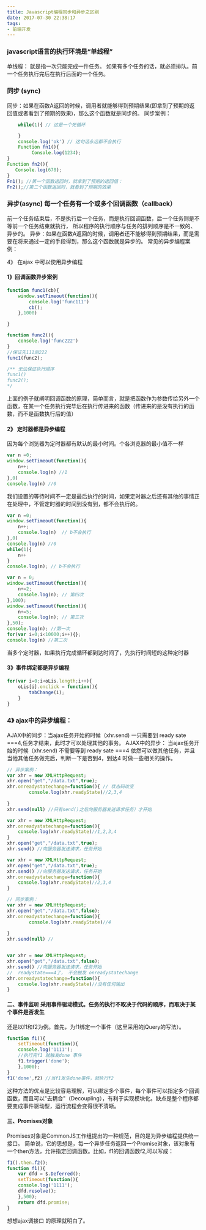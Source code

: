 ```yaml
---
title: Javascript编程同步和异步之区别
date: 2017-07-30 22:38:17
tags:
- 前端开发
---
```

### javascript语言的执行环境是“单线程”
单线程： 就是指一次只能完成一件任务。 如果有多个任务的话，就必须排队。前一个任务执行完后在执行后面的一个任务。
### 同步 (sync)
同步：如果在函数A返回的时候，调用者就能够得到预期结果(即拿到了预期的返回值或者看到了预期的效果)，那么这个函数就是同步的。
同步案例：
```javascript
    while(1){ // 这是一个死循环

    }
    console.log('ok') // 这句话永远都不会执行 
    Function fn1(){
         Console.log(1234);
}
Function fn2(){
   Console.log(678);
}
Fn1(); //第一个函数返回时，就拿到了预期的返回值：
Fn2();//第二个函数返回时，就看到了预期的效果

```
### 异步(async) 每一个任务有一个或多个回调函数（callback）
前一个任务结束后，不是执行后一个任务，而是执行回调函数，后一个任务则是不等前一个任务结束就执行，
所以程序的执行顺序与任务的排列顺序是不一致的、异步的。
异步：如果在函数A返回的时候，调用者还不能够得到预期结果，而是需要在将来通过一定的手段得到，那么这个函数就是异步的。
常见的异步编程案例：

4》 在ajax 中可以使用异步编程
#### 1》回调函数异步案例
```javascript
function func1(cb){
    window.setTimeout(function(){
        console.log('func111')
        cb();
    },1000)

}

function func2(){
    console.log('func222')
}
//保证先111后222
func1(func2);

/** 无法保证执行顺序
func1()
func2();
*/
```
上面的例子就阐明回调函数的原理，简单而言，就是把函数作为参数传给另外一个函数，在某一个任务执行完毕后在执行传进来的函数（传进来的是没有执行的函数，而不是函数执行后的值）
####  2》 定时器都是异步编程
因为每个浏览器为定时器都有默认的最小时间。个各浏览器的最小值不一样
```javascript
var n =0;
window.setTimeout(function(){
    n++;
    console.log(n) //1
},0)
console.log(n) //0

```
我们设置的等待时间不一定是最后执行的时间，如果定时器之后还有其他的事情正在处理中，不管定时器的时间到没有到，都不会执行的。
```javascript
var n =0;
window.setTimeout(function(){
    n++;
    console.log(n)  // b不会执行
},0)
console.log(n) //0
while(1){
    n++
}
console.log(n); // b不会执行
```

```javascript
var n = 0;
window.setTimeout(function(){
    n+=2;
    console.log(n); // 第四次
},100);
window.setTimeout(function(){
    n+=5;
    console.log(n); // 第三次
},50);
console.log(n); //第一次
for(var i=0;i<10000;i++){};
console.log(n) //第二次

```
当多个定时器，如果执行完成循环都到达时间了，先执行时间短的这种定时器
#### 3》事件绑定都是异步编程

```javascript
for(var i=0;i<oLis.length;i++){
    oLis[i].onclick = function(){
        tabChange(i);
    }
}
```
### 4》 ajax中的异步编程：
AJAX中的同步：当ajax任务开始的时候（xhr.send) 一只需要到 ready sate ===4,任务才结束，此时才可以处理其他的事务。
AJAX中的异步： 当ajax任务开始的时候（xhr.send) 不需要等到 ready sate ===4 依然可以做其他任务，并且当他其他任务做完后，判断一下是否到4，到达4 时做一些相关的操作。

```javascript
// 异步案例：
var xhr = new XMLHttpRequest;
xhr.open("get","/data.txt",true);
xhr.onreadystatechange=function(){ // 状态码改变
        console.log(xhr.readyState)//2,3,4
    
}
xhr.send(null) //只有send()之后向服务器发送请求任务）才开始

var xhr = new XMLHttpRequest;
xhr.onreadystatechange=function(){
    console.log(xhr.readyState)//1,2,3,4      
}
xhr.open("get","/data.txt",true);
xhr.send() //向服务器发送请求，任务开始

var xhr = new XMLHttpRequest;
xhr.open("get","/data.txt",true);
xhr.send() //向服务器发送请求，任务开始
xhr.onreadystatechange=function(){
    console.log(xhr.readyState)//2,3,4    
}

// 同步案例：
var xhr = new XMLHttpRequest;
xhr.open("get","/data.txt",false);
xhr.onreadystatechange=function(){
        console.log(xhr.readyState)//4
        
}
xhr.send(null) //


var xhr = new XMLHttpRequest;
xhr.open("get","/data.txt",false);
xhr.send() //向服务器发送请求，任务开始
//  readystate===4了， 不会触发 onreadystatechange
xhr.onreadystatechange=function(){
    console.log(xhr.readyState)//没有任何输出       
}
```
####  二、事件监听 采用事件驱动模式。任务的执行不取决于代码的顺序，而取决于某个事件是否发生
还是以f1和f2为例。首先，为f1绑定一个事件（这里采用的jQuery的写法）。
```javascript
function f1(){
    setTimeout(function(){
    console.log('1111');
    //执行完f1 就触发done 事件
    f1.trigger('done');
    },1000);
}
f1('done',f2) //当f1发生done事件，就执行f2
```

这种方法的优点是比较容易理解，可以绑定多个事件，每个事件可以指定多个回调函数，而且可以"去耦合"（Decoupling），有利于实现模块化。缺点是整个程序都要变成事件驱动型，运行流程会变得很不清晰。
####  三、Promises对象
Promises对象是CommonJS工作组提出的一种规范，目的是为异步编程提供统一接口。
简单说，它的思想是，每一个异步任务返回一个Promise对象，该对象有一个then方法，允许指定回调函数。比如，f1的回调函数f2,可以写成：
```javascript
f1().then.f2();
function f1(){
    var dfd = $.Deferred();
    setTimeout(function(){
    console.log('1111');
    dfd.resolve();
    },500);
    return dfd.promise;
}
``` 
想想ajax调接口 的原理就明白了。

